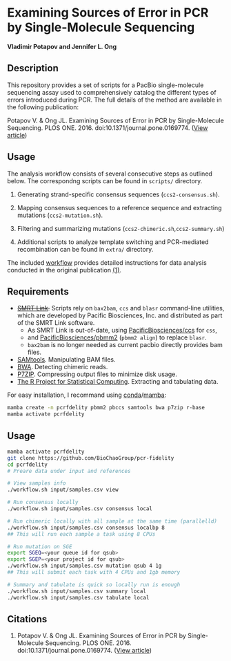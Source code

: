 # Examining Sources of Error in PCR by Single-Molecule Sequencing

**Vladimir Potapov and Jennifer L. Ong**

## Description
This repository provides a set of scripts for a PacBio single-molecule sequencing assay used to comprehensively catalog the different types of errors introduced during PCR. The full details of the method are available in the following publication:

Potapov V. & Ong JL. Examining Sources of Error in PCR by Single-Molecule Sequencing. PLOS ONE. 2016. doi:10.1371/journal.pone.0169774. ([View article](http://dx.doi.org/10.1371/journal.pone.0169774))

## Usage
The analysis workflow consists of several consecutive steps as outlined below. The correspondng scripts can be found in `scripts/` directory.

1. Generating strand-specific consensus sequences (`ccs2-consensus.sh`).

2. Mapping consensus sequences to a reference sequence and extracting mutations (`ccs2-mutation.sh`).

3. Filtering and summarizing mutations (`ccs2-chimeric.sh`,`ccs2-summary.sh`)

4. Additional scripts to analyze template switching and PCR-mediated recombination can be found in `extra/` directory.

The included [workflow](workflow.md) provides detailed instructions for data analysis conducted in the original publication [(1)](#ref1).

## Requirements <a name="requirements"></a>
* ~~[SMRT Link](https://github.com/PacificBiosciences/SMRT-Link).~~ Scripts rely on `bax2bam`, `ccs` and `blasr` command-line utilities, which are developed by Pacific Biosciences, Inc. and distributed as part of the SMRT Link software.
    * As SMRT Link is out-of-date, using [PacificBiosciences/ccs](https://github.com/PacificBiosciences/ccs?tab=readme-ov-file) for `css`,
    * and [PacificBiosciences/pbmm2](https://github.com/PacificBiosciences/pbmm2) (`pbmm2 align`) to replace `blasr`.  
    * `bax2bam` is no longer needed as current pacbio directly provides bam files.
* [SAMtools](http://samtools.sourceforge.net/). Manipulating BAM files. 
* [BWA](http://bio-bwa.sourceforge.net/). Detecting chimeric reads.
* [P7ZIP](http://p7zip.sourceforge.net/). Compressing output files to minimize disk usage.
* [The R Project for Statistical Computing](https://www.r-project.org/). Extracting and tabulating data.

For easy installation, I recommand using [conda](https://github.com/conda/conda)/[mamba](https://github.com/mamba-org/mamba):
```bash
mamba create -n pcrfdelity pbmm2 pbccs samtools bwa p7zip r-base
mamba activate pcrfdelity
```

## Usage
```bash
mamba activate pcrfdelity
git clone https://github.com/BioChaoGroup/pcr-fidelity
cd pcrfdelity
# Preare data under input and references

# View samples info
./workflow.sh input/samples.csv view

# Run consensus locally
./workflow.sh input/samples.csv consensus local

# Run chimeric locally with all sample at the same time (parallelld)
./workflow.sh input/samples.csv consensus localbp 8
## This will run each sample a task using 8 CPUs

# Run mutation on SGE
export SGEQ=<your queue id for qsub>
export SGEP=<your project id for qsub>
./workflow.sh input/samples.csv mutation qsub 4 1g
## This will submit each task with 4 CPUs and 1gb memory

# Summary and tabulate is quick so locally run is enough
./workflow.sh input/samples.csv summary local
./workflow.sh input/samples.csv tabulate local
```


## Citations<a name="ref1"></a>
1. Potapov V. & Ong JL. Examining Sources of Error in PCR by Single-Molecule Sequencing. PLOS ONE. 2016. doi:10.1371/journal.pone.0169774. ([View article](http://dx.doi.org/10.1371/journal.pone.0169774))
